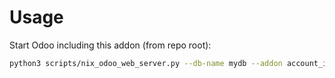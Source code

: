 # Usage

Start Odoo including this addon (from repo root):

```bash
python3 scripts/nix_odoo_web_server.py --db-name mydb --addon account_invoice_date_due
```
